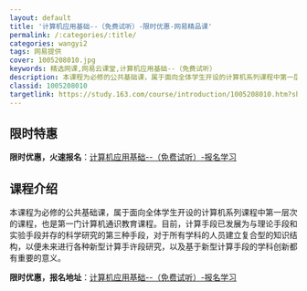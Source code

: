 ```yaml
---
layout: default
title: '计算机应用基础--（免费试听）-限时优惠-网易精品课'
permalink: /:categories/:title/
categories: wangyi2
tags: 网易提供
cover: 1005208010.jpg
keywords: 精选网课,网易云课堂,计算机应用基础--（免费试听）
description: 本课程为必修的公共基础课，属于面向全体学生开设的计算机系列课程中第一层次的课程，也是第一门计算机通识教育课程。目前，计算
classid: 1005208010
targetlink: https://study.163.com/course/introduction/1005208010.htm?share=1&shareId=1025206652&utm_campaign=share&utm_medium=iphoneShare&utm_source=&utm_u=1025206652
---
```


## 限时特惠

**限时优惠，火速报名**：[计算机应用基础--（免费试听）-报名学习](https://study.163.com/course/introduction/1005208010.htm?share=1&shareId=1025206652&utm_campaign=share&utm_medium=iphoneShare&utm_source=&utm_u=1025206652)

## 课程介绍

本课程为必修的公共基础课，属于面向全体学生开设的计算机系列课程中第一层次的课程，也是第一门计算机通识教育课程。目前，计算手段已发展为与理论手段和实验手段并存的科学研究的第三种手段，对于所有学科的人员建立复合型的知识结构，以便未来进行各种新型计算手许段研究，以及基于新型计算手段的学科创新都有重要的意义。

**限时优惠，报名地址**：[计算机应用基础--（免费试听）-报名学习](https://study.163.com/course/introduction/1005208010.htm?share=1&shareId=1025206652&utm_campaign=share&utm_medium=iphoneShare&utm_source=&utm_u=1025206652)

